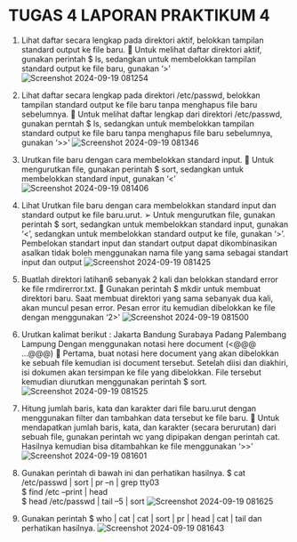 # TUGAS 4 LAPORAN PRAKTIKUM 4
1. Lihat daftar secara lengkap pada direktori aktif, belokkan tampilan standard 
output ke file baru. 
 Untuk melihat daftar direktori aktif, gunakan perintah $ ls, sedangkan 
untuk membelokkan tampilan standard output ke file baru, gunakan ‘>’ 
![Screenshot 2024-09-19 081254](https://github.com/user-attachments/assets/17661a2d-16bf-4355-963b-27a9ed6d3839)

2. Lihat daftar secara lengkap pada direktori /etc/passwd, belokkan tampilan 
standard output ke file baru tanpa menghapus file baru sebelumnya. 
 Untuk melihat daftar lengkap dari direktori /etc/passwd, gunakan perntah 
$ ls, sedangkan untuk membelokkan tampilan standard output ke file baru 
tanpa menghapus file baru sebelumnya, gunakan ‘>>’
![Screenshot 2024-09-19 081346](https://github.com/user-attachments/assets/e99c3e12-818a-4b39-ae9f-b61515e4afc8)

3. Urutkan file baru dengan cara membelokkan standard input. 
 Untuk mengurutkan file, gunakan perintah $ sort, sedangkan untuk 
membelokkan standard input, gunakan ‘<’
![Screenshot 2024-09-19 081406](https://github.com/user-attachments/assets/9eb9ce79-34eb-4c4c-afeb-8c1997304d78)

4. Lihat Urutkan file baru dengan cara membelokkan standard input dan standard 
output ke file baru.urut. 
➢ Untuk mengurutkan file, gunakan perintah $ sort, sedangkan untuk 
membelokkan standard input, gunakan ‘<’, sedangkan untuk membelokkan 
standard output ke file, gunakan ‘>’. Pembelokan standart input dan standart 
output dapat dikombinasikan asalkan tidak boleh menggunakan nama file yang 
sama sebagai standart input dan output
![Screenshot 2024-09-19 081425](https://github.com/user-attachments/assets/5a7a4268-5b62-45c9-afac-753db1c321e5)

5. Buatlah direktori latihan6 sebanyak 2 kali dan belokkan standard error ke file 
rmdirerror.txt. 
 Gunakan perintah $ mkdir untuk membuat direktori baru. Saat membuat 
direktori yang sama sebanyak dua kali, akan muncul pesan error. Pesan 
error itu kemudian dibelokkan ke file dengan menggunakan ‘2>’
![Screenshot 2024-09-19 081500](https://github.com/user-attachments/assets/2411581e-c121-4c9f-91b6-b6dfd5d2a391)

6. Urutkan kalimat berikut : 
Jakarta 
Bandung 
Surabaya 
Padang 
Palembang 
Lampung 
Dengan menggunakan notasi here document (<@@@ ...@@@) 
 Pertama, buat notasi here document yang akan dibelokkan ke sebuah file 
kemudian isi document tersebut. Setelah diisi dan diakhiri, isi dokumen 
akan tersimpan ke file yang dibelokkan. File tersebut kemudian diurutkan 
menggunakan perintah $ sort.
![Screenshot 2024-09-19 081525](https://github.com/user-attachments/assets/3f764ac8-77ff-4cd5-a819-42e555905cae)

7. Hitung jumlah baris, kata dan karakter dari file baru.urut dengan menggunakan 
filter dan tambahkan data tersebut ke file baru. 
 Untuk mendapatkan jumlah baris, kata, dan karakter (secara berurutan) 
dari sebuah file, gunakan perintah wc yang dipipakan dengan perintah cat. 
Hasilnya kemudian bisa ditambahkan ke file menggunakan ‘>>’
![Screenshot 2024-09-19 081601](https://github.com/user-attachments/assets/809bbd87-b0a7-4e67-a99f-ffe0d16d8e5f)

8. Gunakan perintah di bawah ini dan perhatikan hasilnya. 
$ cat /etc/passwd | sort | pr –n | grep tty03  
$ find /etc –print | head  
$ head /etc/passwd | tail –5 | sort
![Screenshot 2024-09-19 081625](https://github.com/user-attachments/assets/a1b7769a-5ac6-48cf-828b-eb58f90996e6)

9. Gunakan perintah $ who | cat | cat | sort | pr | head | cat | tail dan perhatikan hasilnya.
![Screenshot 2024-09-19 081643](https://github.com/user-attachments/assets/b7fe0e98-1cfb-438a-8e23-ec7459f2d8bf)






